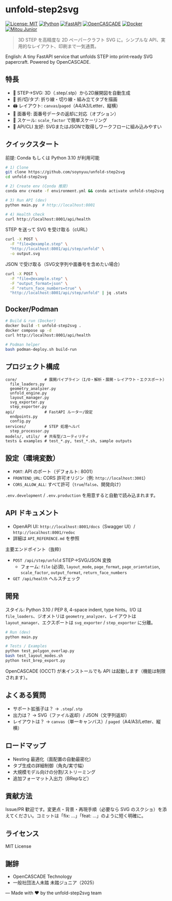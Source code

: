 # unfold-step2svg

[![License: MIT](https://img.shields.io/badge/License-MIT-yellow.svg)](https://opensource.org/licenses/MIT)
[![Python](https://img.shields.io/badge/python-3.10-blue.svg)](https://www.python.org/)
[![FastAPI](https://img.shields.io/badge/FastAPI-0.110+-teal.svg)](https://fastapi.tiangolo.com/)
[![OpenCASCADE](https://img.shields.io/badge/OpenCASCADE-7.9.0-green.svg)](https://www.opencascade.com/)
[![Docker](https://img.shields.io/badge/Docker-ready-2496ED.svg)](https://www.docker.com/)
[![Mitou Junior](https://img.shields.io/badge/未踏ジュニア-2025-orange.svg)](https://jr.mitou.org/)

> 3D STEP を高精度な 2D ペーパークラフト SVG に。シンプルな API、実用的なレイアウト、印刷まで一気通貫。

English: A tiny FastAPI service that unfolds STEP into print‑ready SVG papercraft. Powered by OpenCASCADE.

## 特長

- 📐 STEP→SVG: 3D（.step/.stp）から2D展開図を自動生成
- 🧩 折/切/タブ: 折り線・切り線・組み立てタブを描画
- 🖨️ レイアウト: `canvas`/`paged`（A4/A3/Letter、縦横）
- 🔢 面番号: 面番号データの返却に対応（オプション）
- 🔄 スケール: `scale_factor` で簡単スケーリング
- 🧰 API/CLI 友好: SVGまたはJSONで取得しワークフローに組み込みやすい

## クイックスタート

前提: Conda もしくは Python 3.10 が利用可能

```bash
# 1) Clone
git clone https://github.com/soynyuu/unfold-step2svg
cd unfold-step2svg

# 2) Create env (Conda 推奨)
conda env create -f environment.yml && conda activate unfold-step2svg

# 3) Run API (dev)
python main.py  # http://localhost:8001

# 4) Health check
curl http://localhost:8001/api/health
```

STEP を送って SVG を受け取る（cURL）

```bash
curl -X POST \
  -F "file=@example.step" \
  "http://localhost:8001/api/step/unfold" \
  -o output.svg
```

JSON で受け取る（SVG文字列や面番号を含めたい場合）

```bash
curl -X POST \
  -F "file=@example.step" \
  -F "output_format=json" \
  -F "return_face_numbers=true" \
  "http://localhost:8001/api/step/unfold" | jq .stats
```

## Docker/Podman

```bash
# Build & run (Docker)
docker build -t unfold-step2svg .
docker compose up -d
curl http://localhost:8001/api/health

# Podman helper
bash podman-deploy.sh build-run
```

## プロジェクト構成

```
core/            # 展開パイプライン（I/O・解析・展開・レイアウト・エクスポート）
  file_loaders.py
  geometry_analyzer.py
  unfold_engine.py
  layout_manager.py
  svg_exporter.py
  step_exporter.py
api/             # FastAPI ルーター/設定
  endpoints.py
  config.py
services/        # STEP 処理ヘルパ
  step_processor.py
models/, utils/  # 共有型/ユーティリティ
tests & examples # test_*.py, test_*.sh, sample outputs
```

## 設定（環境変数）

- `PORT`: API のポート（デフォルト: 8001）
- `FRONTEND_URL`: CORS 許可オリジン（例: `http://localhost:3001`）
- `CORS_ALLOW_ALL`: すべて許可（`true`/`false`、開発向け）

`.env.development` / `.env.production` を用意すると自動で読み込まれます。

## API ドキュメント

- OpenAPI UI: `http://localhost:8001/docs`（Swagger UI）/ `http://localhost:8001/redoc`
- 詳細は `API_REFERENCE.md` を参照

主要エンドポイント（抜粋）

- `POST /api/step/unfold` STEP→SVG/JSON 変換
  - フォーム: `file` (必須), `layout_mode`, `page_format`, `page_orientation`, `scale_factor`, `output_format`, `return_face_numbers`
- `GET /api/health` ヘルスチェック

## 開発

スタイル: Python 3.10 / PEP 8, 4-space indent, type hints。I/O は `file_loaders`、ジオメトリは `geometry_analyzer`、レイアウトは `layout_manager`、エクスポートは `svg_exporter` / `step_exporter` に分離。

```bash
# Run (dev)
python main.py

# Tests / Examples
python test_polygon_overlap.py
bash test_layout_modes.sh
python test_brep_export.py
```

OpenCASCADE (OCCT) が未インストールでも API は起動します（機能は制限されます）。

## よくある質問

- サポート拡張子は？ → `.step`/`.stp`
- 出力は？ → SVG（ファイル返却）/ JSON（文字列返却）
- レイアウトは？ → `canvas`（単一キャンバス）/ `paged`（A4/A3/Letter、縦横）

## ロードマップ

- Nesting 最適化（面配置の自動最密化）
- タブ生成の詳細制御（角丸/実寸幅）
- 大規模モデル向けの分割/ストリーミング
- 追加フォーマット入出力（BRepなど）

## 貢献方法

Issue/PR 歓迎です。変更点・背景・再現手順（必要なら SVG のスクショ）を添えてください。コミットは「fix: ...」「feat: ...」のように短く明確に。

## ライセンス

MIT License

## 謝辞

- OpenCASCADE Technology
- 一般社団法人未踏 未踏ジュニア（2025）

— Made with ❤️ by the unfold-step2svg team

